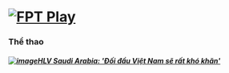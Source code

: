 # [![FPT Play](https://user-images.githubusercontent.com/75318518/141979460-cfc56a6d-0e38-4e25-8aad-80c6620a1996.png)](https://admin1509.github.io/fptplay.vn/)

### Thể thao
##### [![image](https://user-images.githubusercontent.com/75318518/141980388-3576da9a-9827-43b1-86d1-047e1a2fb5a9.png)]()[HLV Saudi Arabia: 'Đối đầu Việt Nam sẽ rất khó khăn'](https://admin1509.github.io/fptplay.vn/xem-video/hlv-saudi-arabia-doi-dau-viet-nam-se-rat-kho-khan-619325592089bd20064ae23b/)
